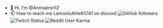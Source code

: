 - 👋 Hi, I’m @Animatron12
- 📫 How to reach me LemonIsAHe#3741 on discord
![GitHub followers](https://img.shields.io/github/followers/Animatron12?style=social) ![Twitch Status](https://img.shields.io/twitch/status/LemonIsAHe?style=social) ![Reddit User Karma](https://img.shields.io/reddit/user-karma/combined/Animatron12?style=social) 
